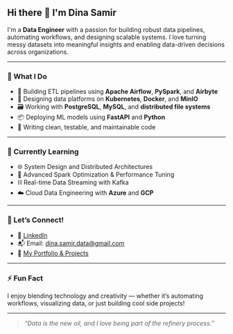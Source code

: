 ## Hi there 👋 I'm Dina Samir

I'm a **Data Engineer** with a passion for building robust data pipelines, automating workflows, and designing scalable systems. I love turning messy datasets into meaningful insights and enabling data-driven decisions across organizations.

---

### 🚀 What I Do

- 🔨 Building ETL pipelines using **Apache Airflow**, **PySpark**, and **Airbyte**
- 🧱 Designing data platforms on **Kubernetes**, **Docker**, and **MinIO**
- 🗃️ Working with **PostgreSQL**, **MySQL**, and **distributed file systems**
- 📦 Deploying ML models using **FastAPI** and **Python**
- 🧪 Writing clean, testable, and maintainable code

---

### 🌱 Currently Learning

- 🌐 System Design and Distributed Architectures
- 🧰 Advanced Spark Optimization & Performance Tuning
- ⛓️ Real-time Data Streaming with Kafka
- ☁️ Cloud Data Engineering with **Azure** and **GCP**

---

### 🤝 Let’s Connect!

- 💼 [LinkedIn](https://www.linkedin.com/in/dina-samir1/)
- 📬 Email: dina.samir.data@gmail.com  
- 📝 [My Portfolio & Projects](https://github.com/Dina-samir?tab=repositories)

---

### ⚡ Fun Fact

I enjoy blending technology and creativity — whether it’s automating workflows, visualizing data, or just building cool side projects!

---

> _“Data is the new oil, and I love being part of the refinery process.”_


